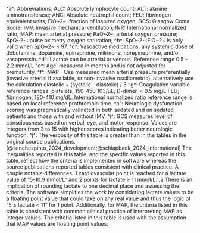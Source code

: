^a^: Abbreviations:
  ALC: Absolute lymphocyte count;
  ALT: alanine aminotransferase;
  ANC: Absolute neutrophil count;
  FEU: fibrinogen equivalent units;
  FiO~2~: fraction of inspired oxygen;
  GCS: Glasgow Coma Score;
  IMV: invasive mechanical ventilation;
  INR: International normalized ratio;
  MAP: mean arterial pressure;
  PaO~2~: arterial oxygen pressure;
  SpO~2~: pulse oximetry oxygen saturation;
^b^: SpO~2~:FiO~2~ is only valid when SpO~2~ &leq; 97.
^c^: Vasoactive medications: any systemic dose of dobutamine, dopamine, epinephrine, milrinone, norepinephrine, and/or vasopressin.
^d^: Lactate can be arterial or venous. Reference range 0.5 - 2.2 mmol/L
^e^: Age: measured in months and is not adjusted for prematurity.
^f^: MAP - Use measured mean arterial pressure preferentially (invasive arterial if available, or non-invasive oscillometric), alternatively use the calculation diastolic + (systolic - diastolic) / 3
^g^: Coagulation variable reference ranges: platelets, 150-450 103/μL; D-dimer, < 0.5 mg/L FEU; fibrinogen, 180-410 mg/dL. International normalized ratio reference range is based on local reference prothrombin time.
^h^: Neurologic dysfunction scoring was pragmatically validated in both sedated and on sedated patients and those with and without IMV.
^i^: GCS measures level of consciousness based on verbal, eye, and motor response. Values are integers from 3 to 15 with higher scores indicating better neurologic function.
^j^: The verbosity of this table is greater than in the tables in the original source publications.[@sanchezpinto_2024_development;@schlapback_2024_international] The inequalities reported in this table, and the specific values reported in this table, reflect how the criteria is implemented in software whereas the source publications reported tables consistent with clinical practice.  A couple notable differences.  1 cardiovascular point is reached for a lactate value of “5-10.9 mmol/L” and 2 points for lactate ≥ 11 mmol/L.1,2  There is an implication of rounding lactate to one decimal place and assessing the criteria.  The software simplifies the work by considering lactate values to be a floating point value that could take on any real value and thus the logic of “5 ≤ lactate < 11” for 1 point.  Additionally, for MAP, the criteria listed in this table is consistent with common clinical practice of interpreting MAP as integer values.  The criteria listed in this table is used with the assumption that MAP values are floating point values.
